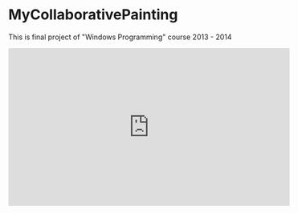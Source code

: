 # MyCollaborativePainting
This is final project of "Windows Programming" course 2013 - 2014
<iframe width="560" height="315" src="https://www.youtube.com/embed/WxhGBHlsJcQ" frameborder="0" allowfullscreen></iframe>

